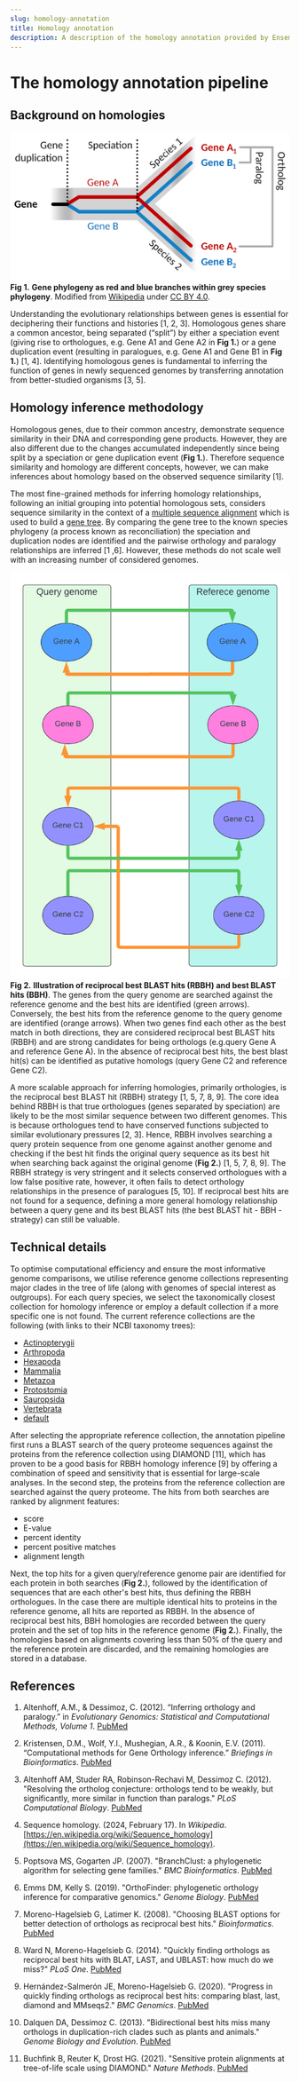 ```yaml
---
slug: homology-annotation
title: Homology annotation
description: A description of the homology annotation provided by Ensembl
---
```


The homology annotation pipeline
================================

Background on homologies
------------------------

![image](media/homology.png)
**Fig 1.** **Gene phylogeny as red and blue branches within grey species phylogeny**. Modified from  [Wikipedia](https://en.wikipedia.org/wiki/Sequence_homology#/media/File:Ortholog_paralog_analog_examples.svg) under [CC BY 4.0](https://creativecommons.org/licenses/by/4.0/).


Understanding the evolutionary relationships between genes is essential for deciphering their functions and histories [1, 2, 3]. Homologous genes share a common ancestor, being separated (“split”) by either a speciation event (giving rise to orthologues, e.g. Gene A1 and Gene A2 in  **Fig 1.**) or a gene duplication event (resulting in paralogues, e.g.  Gene A1 and Gene B1 in **Fig 1.**) [1, 4].
Identifying homologous genes is fundamental to inferring the function of genes in newly sequenced genomes by transferring annotation from better-studied organisms [3, 5].

Homology inference methodology
------------------------------

Homologous genes, due to their common ancestry, demonstrate sequence similarity in their DNA and corresponding gene products. However, they are also different due to the changes accumulated independently since being split by a speciation or gene duplication event (**Fig 1.**). Therefore sequence similarity and homology are different concepts, however, we can make inferences about homology based on the observed sequence similarity [1].

The most fine-grained methods for inferring homology relationships, following an initial grouping into potential homologous sets, considers sequence similarity in the context of a [multiple sequence alignment](https://en.wikipedia.org/wiki/Multiple_sequence_alignment) which is used to build a [gene tree](https://en.wikipedia.org/wiki/Phylogenetic_tree). By comparing the gene tree to the known species phylogeny (a process known as reconciliation) the speciation and duplication nodes are identified and the pairwise orthology and paralogy relationships are inferred [1 ,6]. However, these methods do not scale well with an increasing number of considered genomes.

![image](media/RBBH.png)
**Fig 2.** **Illustration of reciprocal best BLAST hits (RBBH) and best BLAST hits (BBH)**. The genes from the query genome are searched against the reference genome and the best hits are identified (green arrows). Conversely, the best hits from the reference genome to the query genome are identified (orange arrows). When two genes find each other as the best match in both directions, they are considered reciprocal best BLAST hits (RBBH) and are strong candidates for being orthologs (e.g.query Gene A and reference Gene A). In the absence of reciprocal best hits, the best blast hit(s) can be identified as putative homologs (query Gene C2 and reference Gene C2).

A more scalable approach for inferring homologies, primarily orthologies, is the reciprocal best BLAST hit (RBBH) strategy [1, 5, 7, 8, 9]. The core idea behind RBBH is that true orthologues (genes separated by speciation) are likely to be the most similar sequence between two different genomes. This is because orthologues tend to have conserved functions subjected to similar evolutionary pressures [2, 3].
Hence, RBBH involves searching a query protein sequence from one genome against another genome and checking if the best hit finds the original query sequence as its best hit when searching back against the original genome (**Fig 2.**) [1, 5, 7, 8, 9].
The RBBH strategy is very stringent and it selects conserved orthologues with a low false positive rate, however, it often fails to detect orthology relationships in the presence of paralogues [5, 10]. If reciprocal best hits are not found for a sequence, defining a more general homology relationship between a query gene and its best BLAST hits (the best BLAST hit - BBH - strategy) can still be valuable.

Technical details
-----------------

To optimise computational efficiency and ensure the most informative genome comparisons, we utilise reference genome collections representing major clades in the tree of life (along with genomes of special interest as outgroups). For each query species, we select the taxonomically closest collection for homology inference or employ a default collection if a more specific one is not found.
The current reference collections are the following (with links to their NCBI taxonomy trees):

- [Actinopterygii](https://itol.embl.de/tree/1722225465338081713949786)
- [Arthropoda](https://itol.embl.de/tree/1722225465354261713949845)
- [Hexapoda](https://itol.embl.de/tree/1722225465378991713949952)
- [Mammalia](https://itol.embl.de/tree/1722225465387561713950008)
- [Metazoa](https://itol.embl.de/tree/1722225465403071713950062)
- [Protostomia](https://itol.embl.de/tree/1722225465415291713950101)
- [Sauropsida](https://itol.embl.de/tree/1722225465437341713950191)
- [Vertebrata](https://itol.embl.de/tree/172222546557211713950590)
- [default](https://itol.embl.de/tree/1722225465372551713949911)

After selecting the appropriate reference collection, the annotation pipeline first runs a BLAST search of the query proteome sequences against the proteins from the reference collection using DIAMOND [11], which has proven to be a good basis for RBBH homology inference [9] by offering a combination of speed and sensitivity that is essential for large-scale analyses. In the second step, the proteins from the reference collection are searched against the query proteome.
The hits from both searches are ranked by alignment features:
- score
- E-value
- percent identity
- percent positive matches
- alignment length

Next,  the top hits for a given query/reference genome pair are identified for each protein in both searches (**Fig 2.**), followed by the identification of sequences that are each other's best hits, thus defining the RBBH orthologues. In the case there are multiple identical hits to proteins in the reference genome, all hits are reported as RBBH.
In the absence of reciprocal best hits, BBH homologies are recorded between the query protein and the set of top hits in the reference genome (**Fig 2.**).
Finally, the homologies based on alignments covering less than 50% of the query and the reference protein are discarded, and the remaining homologies are stored in a database.

References
----------

 1. Altenhoff, A.M., & Dessimoz, C. (2012). “Inferring orthology and paralogy.” in *Evolutionary Genomics: Statistical and Computational Methods, Volume 1*. [PubMed](https://pubmed.ncbi.nlm.nih.gov/22407712/)

 2. Kristensen, D.M., Wolf, Y.I., Mushegian, A.R., & Koonin, E.V. (2011). “Computational methods for Gene Orthology inference.” *Briefings in Bioinformatics*. [PubMed](https://pubmed.ncbi.nlm.nih.gov/21690100/)

 3. Altenhoff AM, Studer RA, Robinson-Rechavi M, Dessimoz C. (2012). "Resolving the ortholog conjecture: orthologs tend to be weakly, but significantly, more similar in function than paralogs." *PLoS Computational Biology*. [PubMed](https://pubmed.ncbi.nlm.nih.gov/22615551/)

 4. Sequence homology. (2024, February 17). In *Wikipedia*. [https://en.wikipedia.org/wiki/Sequence_homology](https://en.wikipedia.org/wiki/Sequence_homology).

 5. Poptsova MS, Gogarten JP. (2007). "BranchClust: a phylogenetic algorithm for selecting gene families." *BMC Bioinformatics*. [PubMed](https://pubmed.ncbi.nlm.nih.gov/17425803/)

 6. Emms DM, Kelly S. (2019). "OrthoFinder: phylogenetic orthology inference for comparative genomics." *Genome Biology*. [PubMed](https://pubmed.ncbi.nlm.nih.gov/31727128/)

 7. Moreno-Hagelsieb G, Latimer K. (2008). "Choosing BLAST options for better detection of orthologs as reciprocal best hits." *Bioinformatics*. [PubMed](https://pubmed.ncbi.nlm.nih.gov/18042555/)

 8. Ward N, Moreno-Hagelsieb G. (2014). "Quickly finding orthologs as reciprocal best hits with BLAT, LAST, and UBLAST: how much do we miss?" *PLoS One*. [PubMed](https://pubmed.ncbi.nlm.nih.gov/25013894/)

 9. Hernández-Salmerón JE, Moreno-Hagelsieb G. (2020). "Progress in quickly finding orthologs as reciprocal best hits: comparing blast, last, diamond and MMseqs2." *BMC Genomics*. [PubMed](https://pubmed.ncbi.nlm.nih.gov/33099302/)

 10. Dalquen DA, Dessimoz C. (2013). "Bidirectional best hits miss many orthologs in duplication-rich clades such as plants and animals." *Genome Biology and Evolution*. [PubMed](https://pubmed.ncbi.nlm.nih.gov/24013106/)

 11. Buchfink B, Reuter K, Drost HG. (2021). "Sensitive protein alignments at tree-of-life scale using DIAMOND." *Nature Methods*. [PubMed](https://pubmed.ncbi.nlm.nih.gov/33828273/)

